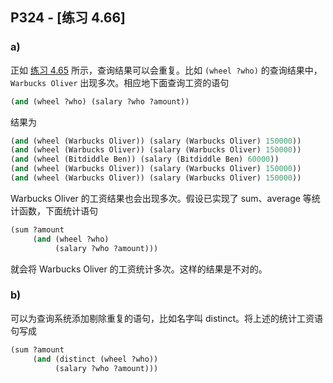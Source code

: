 ## P324 - [练习 4.66]

### a)

正如 [练习 4.65](./exercise_4_65.md) 所示，查询结果可以会重复。比如 `(wheel ?who)` 的查询结果中，`Warbucks Oliver` 出现多次。相应地下面查询工资的语句

``` Scheme
(and (wheel ?who) (salary ?who ?amount))
```

结果为

``` Scheme
(and (wheel (Warbucks Oliver)) (salary (Warbucks Oliver) 150000))
(and (wheel (Warbucks Oliver)) (salary (Warbucks Oliver) 150000))
(and (wheel (Bitdiddle Ben)) (salary (Bitdiddle Ben) 60000))
(and (wheel (Warbucks Oliver)) (salary (Warbucks Oliver) 150000))
(and (wheel (Warbucks Oliver)) (salary (Warbucks Oliver) 150000))
```

Warbucks Oliver 的工资结果也会出现多次。假设已实现了 sum、average 等统计函数，下面统计语句

``` Scheme
(sum ?amount 
     (and (wheel ?who) 
          (salary ?who ?amount)))
```

就会将 Warbucks Oliver 的工资统计多次。这样的结果是不对的。

### b)

可以为查询系统添加剔除重复的语句，比如名字叫 distinct。将上述的统计工资语句写成

``` Scheme
(sum ?amount 
     (and (distinct (wheel ?who))
          (salary ?who ?amount)))
```          
